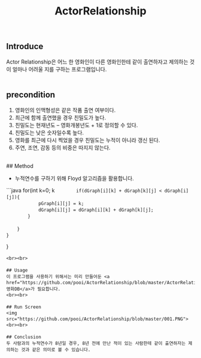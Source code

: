 <h1 align=center>ActorRelationship</h1>
<p align=center></p>
<br>

## Introduce
Actor Relationship은 어느 한 영화인이 다른 영화인한테 같이 출연하자고 제의하는 것이 얼마나 어려울 지를 구하는 프로그램입니다.
<br>
<br>
## precondition
<OL>
  <li>영화인의 인맥형성은 같은 작품 출연 여부이다.
  <li>최근에 함께 출연했을 경우 친밀도가 높다.
  <li>친밀도는 현재년도 – 영화개봉년도 + 1로 정의할 수 있다.
  <li>친밀도는 낮은 숫자일수록 높다.
  <li>영화를 최근에 다시 찍었을 경우 친밀도는 누적이 아니라 갱신 된다.
  <li>주연, 조연, 감동 등의 비중은 따지지 않는다.
</OL>
<br>
## Method
<ul>
<li>누적연수를 구하기 위해 Floyd 알고리즘을 활용합니다.
</ul>
```java
for(int k=0; k<actorList.size(); k++){
	for(int i=0; i<actorList.size(); i++){
		for(int j=0; j<actorList.size(); j++){
		  
			if(dGraph[i][k] + dGraph[k][j] < dGraph[i][j]){
				pGraph[i][j] = k;
				dGraph[i][j] = dGraph[i][k] + dGraph[k][j];
			}
			
		}
	}
}
```
<br><br>

## Usage
이 프로그램을 사용하기 위해서는 미리 만들어둔 <a href="https://github.com/pooi/ActorRelationship/blob/master/ActorRelationship/movieDB.data">영화DB</a>가 필요합니다.
<br><br>

## Run Screen
<img src="https://github.com/pooi/ActorRelationship/blob/master/001.PNG">
<br><br>

## Conclusion
두 사람과의 누적연수가 8년일 경우, 8년 전에 만난 적이 있는 사람한테 같이 출연하자는 제의하는 것과 같은 의미로 볼 수 있습니다.
